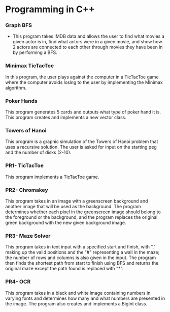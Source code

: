 # Programming in C++ #

### Graph BFS ###
- This program takes IMDB data and allows the user to find what movies a given actor is in, find what actors were in a given movie, and show how 2 actors are connected to each other through movies they have been in by performing a BFS. 

### Minimax TicTacToe ### 
In this program, the user plays against the computer in a TicTacToe game where the computer avoids losing to the user by implementing the Minimax algorithm. 

### Poker Hands ###
This program generates 5 cards and outputs what type of poker hand it is. This program creates and implements a new vector class.

### Towers of Hanoi ### 
This program is a graphic simulation of the Towers of Hanoi problem that uses a recursive solution. The user is asked for input on the starting peg and the number of disks (2-10).

### PR1- TicTacToe ###
This program implements a TicTacToe game. 

### PR2- Chromakey ###
This program takes in an image with a greenscreen background and another image that will be used as the background. The program determines whether each pixel in the greenscreen image should belong to the foreground or the background, and the program replaces the original green background with the new given background image. 

### PR3- Maze Solver ###
This program takes in text input with a specified start and finish, with "." making up the valid positions and the "#" representing a wall in the maze; the number of rows and columns is also given in the input. The program then finds the shortest path from start to finish using BFS and returns the original maze except the path found is replaced with "*".

### PR4- OCR ###
This program takes in a black and white image containing numbers in varying fonts and determines how many and what numbers are presented in the image. The program also creates and implements a BigInt class.

